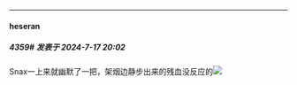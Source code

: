 ﻿
*****

####  heseran  
##### 4359#       发表于 2024-7-17 20:02

Snax一上来就幽默了一把，架烟边静步出来的残血没反应的<img src="https://static.saraba1st.com/image/smiley/face2017/067.png" referrerpolicy="no-referrer">

